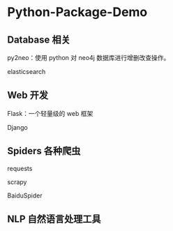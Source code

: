 # Python-Package-Demo



## Database 相关

py2neo：使用 python 对 neo4j 数据库进行增删改查操作。

elasticsearch

## Web 开发

Flask：一个轻量级的 web 框架

Django

## Spiders 各种爬虫

requests

scrapy

BaiduSpider

## NLP 自然语言处理工具


